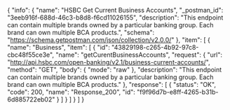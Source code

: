 {
  "info": {
    "name": "HSBC Get Current Business Accounts",
    "_postman_id": "3eeb916f-688d-46c3-b8d8-f6cd11026155",
    "description": "This endpoint can contain multiple brands owned by a particular banking group. Each brand can own multiple BCA products.",
    "schema": "https://schema.getpostman.com/json/collection/v2.0.0/"
  },
  "item": [
    {
      "name": "Business",
      "item": [
        {
          "id": "43829198-c265-4b92-97c8-cbc48f55ce3e",
          "name": "getCurentBusinessAccounts",
          "request": {
            "url": "http://api.hsbc.com/open-banking/v2.1/business-current-accounts/",
            "method": "GET",
            "body": {
              "mode": "raw"
            },
            "description": "This endpoint can contain multiple brands owned by a particular banking group. Each brand can own multiple BCA products."
          },
          "response": [
            {
              "status": "OK",
              "code": 200,
              "name": "Response_200",
              "id": "f9f96d7b-e8ff-4265-b31b-6d885722eb02"
            }
          ]
        }
      ]
    }
  ]
}